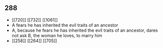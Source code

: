 ## 288
- [[720]] [[732]] [[1061]] 
- A fears he has inherited the evil traits of an ancestor
- A, because he fears he has inherited the evil traits of an ancestor, dares not ask B, the woman he loves, to marry him
- [[258]] [[264]] [[705]] 

